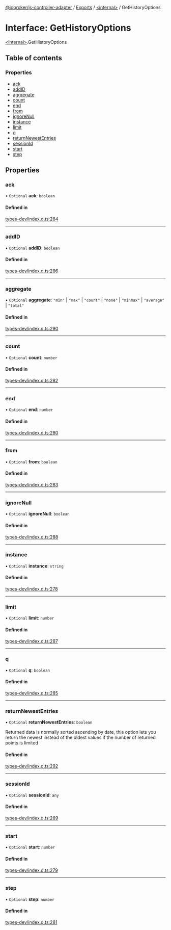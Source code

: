 [@iobroker/js-controller-adapter](../README.md) / [Exports](../modules.md) / [\<internal\>](../modules/internal_.md) / GetHistoryOptions

# Interface: GetHistoryOptions

[\<internal\>](../modules/internal_.md).GetHistoryOptions

## Table of contents

### Properties

- [ack](internal_.GetHistoryOptions.md#ack)
- [addID](internal_.GetHistoryOptions.md#addid)
- [aggregate](internal_.GetHistoryOptions.md#aggregate)
- [count](internal_.GetHistoryOptions.md#count)
- [end](internal_.GetHistoryOptions.md#end)
- [from](internal_.GetHistoryOptions.md#from)
- [ignoreNull](internal_.GetHistoryOptions.md#ignorenull)
- [instance](internal_.GetHistoryOptions.md#instance)
- [limit](internal_.GetHistoryOptions.md#limit)
- [q](internal_.GetHistoryOptions.md#q)
- [returnNewestEntries](internal_.GetHistoryOptions.md#returnnewestentries)
- [sessionId](internal_.GetHistoryOptions.md#sessionid)
- [start](internal_.GetHistoryOptions.md#start)
- [step](internal_.GetHistoryOptions.md#step)

## Properties

### ack

• `Optional` **ack**: `boolean`

#### Defined in

[types-dev/index.d.ts:284](https://github.com/ioBroker/ioBroker.js-controller/blob/9a3639aedf4d283ec031e1ded125b70fb2f2e3cd/packages/types-dev/index.d.ts#L284)

___

### addID

• `Optional` **addID**: `boolean`

#### Defined in

[types-dev/index.d.ts:286](https://github.com/ioBroker/ioBroker.js-controller/blob/9a3639aedf4d283ec031e1ded125b70fb2f2e3cd/packages/types-dev/index.d.ts#L286)

___

### aggregate

• `Optional` **aggregate**: ``"min"`` \| ``"max"`` \| ``"count"`` \| ``"none"`` \| ``"minmax"`` \| ``"average"`` \| ``"total"``

#### Defined in

[types-dev/index.d.ts:290](https://github.com/ioBroker/ioBroker.js-controller/blob/9a3639aedf4d283ec031e1ded125b70fb2f2e3cd/packages/types-dev/index.d.ts#L290)

___

### count

• `Optional` **count**: `number`

#### Defined in

[types-dev/index.d.ts:282](https://github.com/ioBroker/ioBroker.js-controller/blob/9a3639aedf4d283ec031e1ded125b70fb2f2e3cd/packages/types-dev/index.d.ts#L282)

___

### end

• `Optional` **end**: `number`

#### Defined in

[types-dev/index.d.ts:280](https://github.com/ioBroker/ioBroker.js-controller/blob/9a3639aedf4d283ec031e1ded125b70fb2f2e3cd/packages/types-dev/index.d.ts#L280)

___

### from

• `Optional` **from**: `boolean`

#### Defined in

[types-dev/index.d.ts:283](https://github.com/ioBroker/ioBroker.js-controller/blob/9a3639aedf4d283ec031e1ded125b70fb2f2e3cd/packages/types-dev/index.d.ts#L283)

___

### ignoreNull

• `Optional` **ignoreNull**: `boolean`

#### Defined in

[types-dev/index.d.ts:288](https://github.com/ioBroker/ioBroker.js-controller/blob/9a3639aedf4d283ec031e1ded125b70fb2f2e3cd/packages/types-dev/index.d.ts#L288)

___

### instance

• `Optional` **instance**: `string`

#### Defined in

[types-dev/index.d.ts:278](https://github.com/ioBroker/ioBroker.js-controller/blob/9a3639aedf4d283ec031e1ded125b70fb2f2e3cd/packages/types-dev/index.d.ts#L278)

___

### limit

• `Optional` **limit**: `number`

#### Defined in

[types-dev/index.d.ts:287](https://github.com/ioBroker/ioBroker.js-controller/blob/9a3639aedf4d283ec031e1ded125b70fb2f2e3cd/packages/types-dev/index.d.ts#L287)

___

### q

• `Optional` **q**: `boolean`

#### Defined in

[types-dev/index.d.ts:285](https://github.com/ioBroker/ioBroker.js-controller/blob/9a3639aedf4d283ec031e1ded125b70fb2f2e3cd/packages/types-dev/index.d.ts#L285)

___

### returnNewestEntries

• `Optional` **returnNewestEntries**: `boolean`

Returned data is normally sorted ascending by date, this option lets you return the newest instead of the oldest values if the number of returned points is limited

#### Defined in

[types-dev/index.d.ts:292](https://github.com/ioBroker/ioBroker.js-controller/blob/9a3639aedf4d283ec031e1ded125b70fb2f2e3cd/packages/types-dev/index.d.ts#L292)

___

### sessionId

• `Optional` **sessionId**: `any`

#### Defined in

[types-dev/index.d.ts:289](https://github.com/ioBroker/ioBroker.js-controller/blob/9a3639aedf4d283ec031e1ded125b70fb2f2e3cd/packages/types-dev/index.d.ts#L289)

___

### start

• `Optional` **start**: `number`

#### Defined in

[types-dev/index.d.ts:279](https://github.com/ioBroker/ioBroker.js-controller/blob/9a3639aedf4d283ec031e1ded125b70fb2f2e3cd/packages/types-dev/index.d.ts#L279)

___

### step

• `Optional` **step**: `number`

#### Defined in

[types-dev/index.d.ts:281](https://github.com/ioBroker/ioBroker.js-controller/blob/9a3639aedf4d283ec031e1ded125b70fb2f2e3cd/packages/types-dev/index.d.ts#L281)
